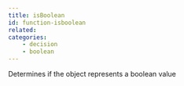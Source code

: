 ```yaml
---
title: isBoolean
id: function-isboolean
related:
categories:
    - decision
    - boolean
---
```


Determines if the object represents a boolean value